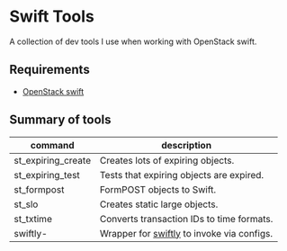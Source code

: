 Swift Tools
==========

A collection of dev tools I use when working with OpenStack swift.

Requirements
------------

* [OpenStack swift](https://github.com/openstack/swift)

Summary of tools
----------------

command | description
------------- | -------------
st_expiring_create | Creates lots of expiring objects.
st_expiring_test | Tests that expiring objects are expired.
st_formpost  | FormPOST objects to Swift.
st_slo  | Creates static large objects.
st_txtime | Converts transaction IDs to time formats.
swiftly- | Wrapper for [swiftly](https://github.com/gholt/swiftly) to invoke via configs.
